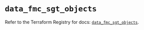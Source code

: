 # `data_fmc_sgt_objects`

Refer to the Terraform Registry for docs: [`data_fmc_sgt_objects`](https://registry.terraform.io/providers/ciscodevnet/fmc/1.5.2/docs/data-sources/sgt_objects).
